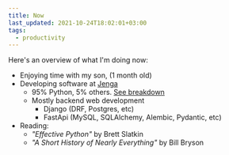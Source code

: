 ```yaml
---
title: Now
last_updated: 2021-10-24T18:02:01+03:00
tags:
  - productivity
---
```


Here's an overview of what I'm doing now:
- Enjoying time with my son, (1 month old)
- Developing software at [Jenga](https://www.jenga-agency.com/)
  - 95% Python, 5% others. [See breakdown](https://gist.github.com/wangonya/95d21be1d601b7218f25e16d21aaabd2)
  - Mostly backend web development
    - Django (DRF, Postgres, etc)
    - FastApi (MySQL, SQLAlchemy, Alembic, Pydantic, etc)
- Reading:
  - _"Effective Python"_ by Brett Slatkin
  - _"A Short History of Nearly Everything"_ by Bill Bryson
